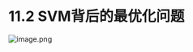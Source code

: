 # 11.2 SVM背后的最优化问题

![image.png](https://upload-images.jianshu.io/upload_images/7220971-a4d6b6bf3775ee76.png?imageMogr2/auto-orient/strip%7CimageView2/2/w/1240)
